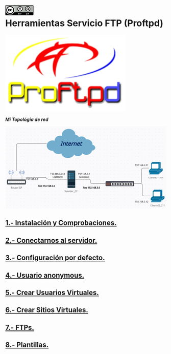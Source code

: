 <img src="./imagenes/MI-LICENCIA88x31.png" style="float: left; margin-right: 10px;" />

# Herramientas Servicio FTP (Proftpd)
![logo apache](/imagenes/ProftpdLogo.png)

***Mi Topológia de red***

![red](/imagenes/red.png)

## [1.- Instalación y Comprobaciones.](./proftpd/instalacionYComprobaciones)
## [2.- Conectarnos al servidor.](./proftpd/conectarnosServidor)
## [3.- Configuración por defecto.](./proftpd/confDefecto)
## [4.- Usuario anonymous.](./proftpd/anonymous)
## [5.- Crear Usuarios Virtuales.](./proftpd/usuariosVirtuales)
## [6.- Crear Sitios Virtuales.](./proftpd/sitiosVirtuales)
## [7.- FTPs.](./proftpd/ftps)
## [8.- Plantillas.](../proftpd/plantillas)
